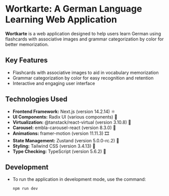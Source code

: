 # Wortkarte: A German Language Learning Web Application

**Wortkarte** is a web application designed to help users learn German using flashcards with associative images and grammar categorization by color for better memorization.

## Key Features
- Flashcards with associative images to aid in vocabulary memorization
- Grammar categorization by color for easy recognition and retention
- Interactive and engaging user interface

## Technologies Used
- **Frontend Framework:** Next.js (version 14.2.14) ⚛️
- **UI Components:** Radix UI (various components) 🧩
- **Virtualization:** @tanstack/react-virtual (version 3.10.8) 🔄
- **Carousel:** embla-carousel-react (version 8.3.0) 🎠
- **Animations:** framer-motion (version 11.11.3) 🎞️
- **State Management:** Zustand (version 5.0.0-rc.2) 🐻
- **Styling:** Tailwind CSS (version 3.4.13) 🎨
- **Type Checking:** TypeScript (version 5.6.2) 📝


## Development
- To run the application in development mode, use the command:  
  ```bash
  npm run dev
